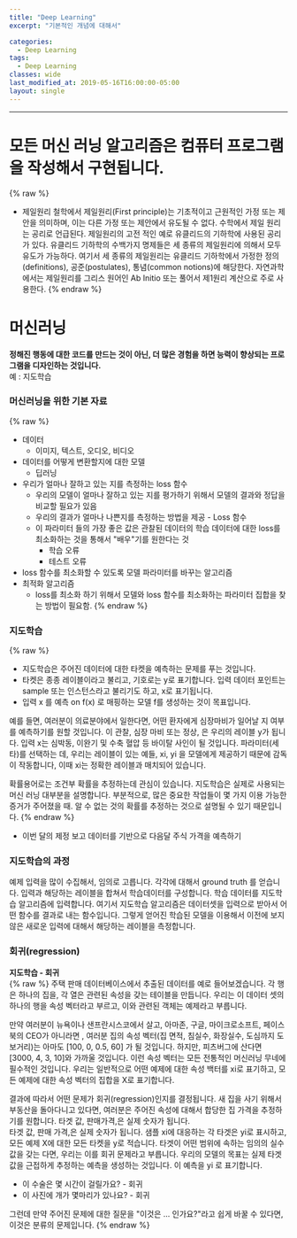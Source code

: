```yaml
---
title: "Deep Learning"
excerpt: "기본적인 개념에 대해서"

categories:
  - Deep Learning
tags:
  - Deep Learning
classes: wide
last_modified_at: 2019-05-16T16:00:00-05:00
layout: single
---
```


> 

***

# 모든 머신 러닝 알고리즘은 컴퓨터 프로그램을 작성해서 구현됩니다. 
{% raw %}
- 제일원리
철학에서 제일원리(First principle)는 기초적이고 근원적인 가정 또는 제안을 의미하며, 이는 다른 가정 또는 제안에서 유도될 수 없다. 수학에서 제일 원리는 공리로 언급된다.
제일원리의 고전 적인 예로 유클리드의 기하학에 사용된 공리가 있다. 유클리드 기하학의 수백가지 명제들은 세 종류의 제일원리에 의해서 모두 유도가 가능하다. 여기서 세 종류의 제일원리는 유클리드 기하학에서 가정한 정의(definitions), 공준(postulates), 통념(common notions)에 해당한다.
자연과학에서는 제일원리를 그리스 원어인 Ab Initio 또는 풀어서 제1원리 계산으로 주로 사용한다.
{% endraw %}

# 머신러닝 

**정해진 행동에 대한 코드를 만드는 것이 아닌, 더 많은 경험을 하면 능력이 향상되는 프로그램을 디자인하는 것입니다.**  
예 : 지도학습

### 머신러닝을 위한 기본 자료 
{% raw %}
- 데이터 
  - 이미지, 텍스트, 오디오, 비디오
- 데이터를 어떻게 변환할지에 대한 모델
  - 딥러닝 
- 우리가 얼마나 잘하고 있는 지를 측정하는 loss 함수 
  - 우리의 모델이 얼마나 잘하고 있는 지를 평가하기 위해서 모델의 결과와 정답을 비교할 필요가 있음 
  - 우리의 결과가 얼마나 나쁜지를 측정하는 방법을 제공 - Loss 함수 
  - 이 파라미터 들의 가장 좋은 값은 관찰된 데이터의 학습 데이터에 대한 loss를 최소화하는 것을 통해서 "배우"기를 원한다는 것
    - 학습 오류
    - 테스트 오류 
- loss 함수를 최소화할 수 있도록 모델 파라미터를 바꾸는 알고리즘 
- 최적화 알고리즘 
  - loss를 최소화 하기 위해서 모델와 loss 함수를 최소화하는 파라미터 집합을 찾는 방법이 필요함. 
{% endraw %}

### 지도학습
{% raw %}
- 지도학습은 주어진 데이터에 대한 타켓을 예측하는 문제를 푸는 것입니다. 
- 타켓은 종종 레이블이라고 불리고, 기호로는 y로 표기합니다. 입력 데이터 포인트는 sample 또는 인스턴스라고 불리기도 하고, x로 표기됩니다. 
- 입력 x 를 예측 on f(x) 로 매핑하는 모델 f를 생성하는 것이 목표입니다. 

예를 들면, 여러분이 의료분야에서 일한다면, 어떤 환자에게 심장마비가 일어날 지 여부를 예측하기를 원할 것입니다. 이 관찰, 심장 마비 또는 정상, 은 우리의 레이블 y가 됩니다. 
입력 x는 심박동, 이완기 및 수축 혈압 등 바이탈 사인이 될 것입니다. 파라미터(세타)를 선택하는 데, 우리는 레이블이 있는 예들, xi, yi 을 모델에게 제공하기 때문에 감독이 작동합니다, 이때 xi는 정확한 레이블과 매치되어 있습니다. 

확률용어로는 조건부 확률을  추정하는데 관심이 있습니다. 지도학습은 실제로 사용되는 머신 러닝 대부분을 설명합니다. 부분적으로, 많은 중요한 작업들이 몇 가지 이용 가능한 증거가 주어졌을 때. 알 수 없는 것의 확률를 추정하는 것으로 설명될 수 있기 때문입니다.
{% endraw %}

- 이번 달의 제정 보고 데이터를 기반으로 다음달 주식 가격을 예측하기 

### 지도학습의 과정
예제 입력을 많이 수집해서, 임의로 고릅니다. 각각에 대해서 ground truth 를 얻습니다. 입력과 해당하는 레이블을 합쳐서 학습데이터를 구성합니다. 학습 데이터를 지도학습 알고리즘에 입력합니다.
여기서 지도학습 알고리즘은 데이터셋을 입력으로 받아서 어떤 함수를 결과로 내는 함수입니다. 그렇게 얻어진 학습된 모델을 이용해서 이전에 보지 않은 새로운 입력에 대해서 해당하는 레이블을 측정합니다. 

### 회귀(regression)

**지도학습 - 회귀**  
{% raw %}
 주택 판매 데이터베이스에서 추출된 데이터를 예로 들어보겠습니다. 각 행은 하나의 집을, 각 열은 관련된 속성을 갖는 테이블을 만듭니다. 우리는 이 데이터 셋의 하나의 행을 속성 벡터라고 부르고, 이와 관련된 객체는 예제라고 부릅니다.  

만약 여러분이 뉴욕이나 샌프란시스코에서 살고, 아마존, 구글, 마이크로소프트, 페이스북의 CEO가 아니라면 , 여러분 집의 속성 벡터(집 면적, 침실수, 화장실수, 도심까지 도보거리)는 아마도  [100, 0, 0.5, 60] 가 될 것입니다. 하지만,
피츠버그에 산다면 [3000, 4, 3, 10]와 가까울 것입니다. 이런 속성 벡터는 모든 전통적인 머신러닝 무네에 필수적인 것입니다. 우리는 일반적으로 어떤 예제에 대한 속성 백터를 xi로 표기하고, 모든 예제에 대한 속성 벡터의 집합을 X로 표기합니다. 

결과에 따라서 어떤 문제가 회귀(regression)인지를 결정됩니다. 새 집을 사기 위해서 부동산을 돌아다니고 있다면, 여러분은 주어진 속성에 대해서 합당한 집 가격을 추정하기를 원합니다. 타겟 값, 판매가격,은 실제 숫자가 됩니다.   
타겟 값, 판매 가격,은 실제 숫자가 됩니다. 샘플 xi에 대응하는 각 타겟은 yi로 표시하고, 모든 예제 X에 대한 모든 타켓을 y로 적습니다. 타겟이 어떤 범위에 속하는 임의의 실수 값을 갖는 다면, 우리는 이를 회귀 문제라고 부릅니다. 우리의 모델의 목표는 실제 타겟값을 근접하게 추정하는 예측을 생성하는 것입니다. 이 예측을 yi 로 표기합니다. 

- 이 수술은 몇 시간이 걸릴가요? - 회귀
- 이 사진에 개가 몇마리가 있나요? - 회귀

그런데 만약 주어진 문제에 대한 질문을 "이것은 ... 인가요?"라고 쉽게 바꿀 수 있다면, 이것은 분류의 문제입니다. 
{% endraw %}

